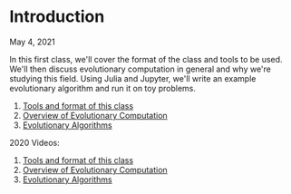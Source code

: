 # Introduction
May 4, 2021

In this first class, we'll cover the format of the class and tools to be used.
We'll then discuss evolutionary computation in general and why we're studying
this field. Using Julia and Jupyter, we'll write an example evolutionary
algorithm and run it on toy problems.

1. [Tools and format of this class](https://d9w.github.io/evolution/1_introduction/1_tools.html)
2. [Overview of Evolutionary Computation](https://d9w.github.io/evolution/1_introduction/2_overview.html)
3. [Evolutionary Algorithms](https://github.com/d9w/evolution/blob/master/1_introduction/3_EAs.ipynb)

2020 Videos:

1. [Tools and format of this class](https://youtu.be/RQFR4YMohQY)
2. [Overview of Evolutionary Computation](https://youtu.be/ijyLA6gqlbU)
3. [Evolutionary Algorithms](https://youtu.be/pfqPaWkafwI)
